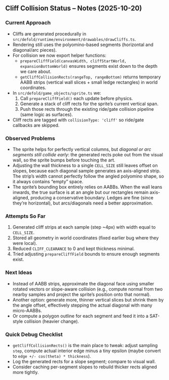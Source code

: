 ## Cliff Collision Status – Notes (2025-10-20)

### Current Approach

- Cliffs are generated procedurally in `src/defold/runtime/environment/drawables/drawCliffs.ts`.
- Rendering still uses the polyomino-based segments (horizontal and diagonal/arc pieces).
- For collision we now export helper functions:
  - `prepareCliffField(canvasWidth, cliffStartWorld, expansionBottomWorld)` ensures segments exist down to the depth we care about.
  - `getCliffCollisionRects(rangeTop, rangeBottom)` returns temporary AABB strips (vertical wall slices + small ledge rectangles) in world coordinates.
- In `src/defold/game_objects/sprite.ts` we:
  1. Call `prepareCliffField()` each update before physics.
  2. Generate a stack of cliff rects for the sprite’s current vertical span.
  3. Push those rects through the existing ride/gate collision pipeline (same logic as surfaces).
- Cliff rects are tagged with `collisionType: 'cliff'` so ride/gate callbacks are skipped.

### Observed Problems

- The sprite helps for perfectly vertical columns, but _diagonal or arc segments still collide early_: the generated rects poke out from the visual wall, so the sprite bumps before touching the art.
- Adjusting the wall thickness to a single `CELL_SIZE` still leaves offset on slopes, because each diagonal sample generates an axis-aligned strip. The strip’s width cannot perfectly follow the angled polyomino shape, so it always contains “empty” space.
- The sprite’s bounding box entirely relies on AABBs. When the wall leans inwards, the true surface is at an angle but our rectangles remain axis-aligned, producing a conservative boundary. Ledges are fine (since they’re horizontal), but arcs/diagonals need a better approximation.

### Attempts So Far

1. Generated cliff strips at each sample (step ~4px) with width equal to `CELL_SIZE`.
2. Stored all geometry in world coordinates (fixed earlier bug where they were local).
3. Reduced `CLIFF_CLEARANCE` to 0 and kept thickness minimal.
4. Tried adjusting `prepareCliffField` bounds to ensure enough segments exist.

### Next Ideas

- Instead of AABB strips, approximate the diagonal face using smaller rotated vectors or slope-aware collision (e.g., compute normal from two nearby samples and project the sprite’s position onto that normal).
- Another option: generate more, thinner vertical slices but shrink them by the angle offset, effectively stepping the actual diagonal with many micro-AABBs.
- Or compute a polygon outline for each segment and feed it into a SAT-style collision (heavier change).

### Quick Debug Checklist

- `getCliffCollisionRects()` is the main place to tweak: adjust sampling `step`, compute actual interior edge minus a tiny epsilon (maybe convert to `edge +/- cos(theta) * thickness`).
- Log the generated rects for a slope segment; compare to visual wall.
- Consider caching per-segment slopes to rebuild thicker rects aligned more tightly.
